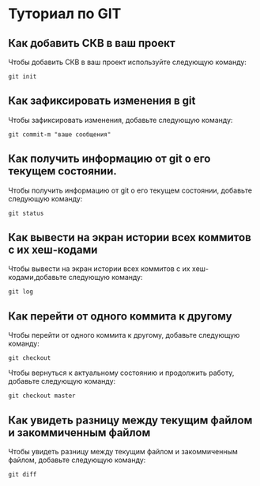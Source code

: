 # Туториал по GIT 

## Как добавить СКВ в ваш проект

Чтобы добавить СКВ в ваш проект используйте следующую команду:

~~~
git init  
~~~

## Как зафиксировать изменения в git

Чтобы зафиксировать изменения, добавьте следующую команду:
~~~
git commit-m "ваше сообщения"
~~~

## Как получить информацию от  git о его текущем состоянии.

Чтобы получить информацию от  git о его текущем состоянии, добавьте следующую команду:
~~~ 
git status
~~~

## Как вывести на экран истории всех коммитов с их хеш-кодами

Чтобы вывести на экран истории всех коммитов с их хеш-кодами,добавьте следующую команду:

~~~
git log
~~~


## Как перейти от одного коммита к другому

Чтобы перейти от одного коммита к другому, добавьте следующую команду:

~~~
git checkout
~~~
 Чтобы вернуться к актуальному состоянию и продолжить работу, добавьте следующую команду:
 ~~~
 git checkout master
 ~~~

 ## Как увидеть разницу между текущим файлом и закоммиченным файлом 

Чтобы увидеть разницу между текущим файлом и закоммиченным файлом, добавьте следующую команду:

~~~
git diff
~~~
